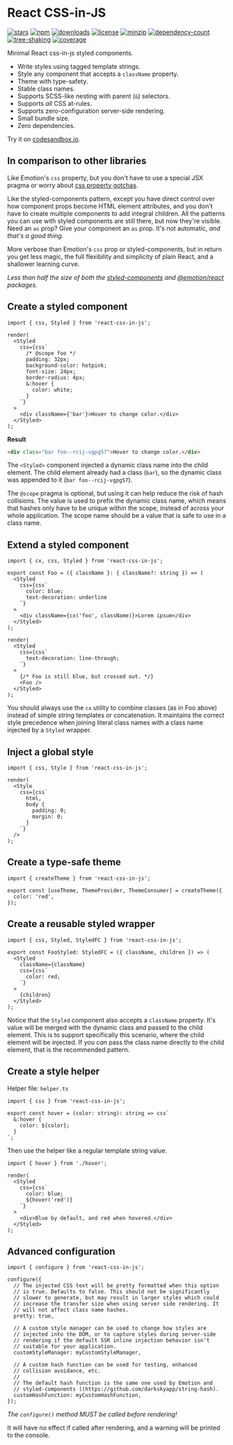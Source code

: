 # React CSS-in-JS

[![stars](https://badgen.net/github/stars/ChrisAckerman/react-css-in-js)](https://github.com/ChrisAckerman/react-css-in-js)
[![npm](https://badgen.net/badge/npm/1.1.0/red)](https://www.npmjs.com/package/react-css-in-js)
[![downloads](https://badgen.net/npm/dw/react-css-in-js)](https://www.npmjs.com/package/react-css-in-js)
[![license](https://badgen.net/badge/license/ISC/orange)](https://opensource.org/licenses/ISC)
[![minzip](https://badgen.net/bundlephobia/minzip/react-css-in-js@1.1.0)](https://bundlephobia.com/result?p=react-css-in-js@1.1.0)
[![dependency-count](https://badgen.net/bundlephobia/dependency-count/react-css-in-js@1.1.0)](https://bundlephobia.com/result?p=react-css-in-js@1.1.0)
[![tree-shaking](https://badgen.net/bundlephobia/tree-shaking/react-css-in-js@1.1.0)](https://bundlephobia.com/result?p=react-css-in-js@1.1.0)
[![coverage](https://badgen.net/badge/coverage/93,84,88,93/purple?list=|)](#)

Minimal React css-in-js styled components.

- Write styles using tagged template strings.
- Style any component that accepts a `className` property.
- Theme with type-safety.
- Stable class names.
- Supports SCSS-like nesting with parent (`&`) selectors.
- Supports _all_ CSS at-rules.
- Supports zero-configuration server-side rendering.
- Small bundle size.
- Zero dependencies.

Try it on [codesandbox.io](https://codesandbox.io/s/react-css-in-js-iup6f).

## In comparison to other libraries

Like Emotion's `css` property, but you don't have to use a special JSX pragma or worry about [css property gotchas](https://emotion.sh/docs/css-prop#gotchas).

Like the styled-components pattern, except you have direct control over how component props become HTML element attributes, and you don't have to create multiple components to add integral children. All the patterns you can use with styled components are still there, but now they're visible. Need an `as` prop? Give your component an `as` prop. It's not automatic, _and that's a good thing._

More verbose than Emotion's `css` prop or styled-components, but in return you get less magic, the full flexibility and simplicity of plain React, and a shallower learning curve.

_Less than half the size of both the [styled-components](https://bundlephobia.com/result?p=styled-components) and [@emotion/react](https://bundlephobia.com/result?p=@emotion/react) packages._

## Create a styled component

```tsx
import { css, Styled } from 'react-css-in-js';

render(
  <Styled
    css={css`
      /* @scope foo */
      padding: 32px;
      background-color: hotpink;
      font-size: 24px;
      border-radius: 4px;
      &:hover {
        color: white;
      }
    `}
  >
    <div className={'bar'}>Hover to change color.</div>
  </Styled>
);
```

**Result**

```html
<div class="bar foo--rcij-vgpg57">Hover to change color.</div>
```

The `<Styled>` component injected a dynamic class name into the child element. The child element already had a class (`bar`), so the dynamic class was appended to it (`bar foo--rcij-vgpg57`).

The `@scope` pragma is optional, but using it can help reduce the risk of hash collisions. The value is used to prefix the dynamic class name, which means that hashes only have to be unique within the scope, instead of across your whole application. The scope name should be a value that is safe to use in a class name.

## Extend a styled component

```tsx
import { cx, css, Styled } from 'react-css-in-js';

export const Foo = ({ className }: { className?: string }) => (
  <Styled
    css={css`
      color: blue;
      text-decoration: underline
    `}
  >
    <div className={cx('foo', className)}>Lorem ipsum</div>
  </Styled>
);

render(
  <Styled
    css={css`
      text-decoration: line-through;
    `}
  >
    {/* Foo is still blue, but crossed out. */}
    <Foo />
  </Styled>
);
```

You should always use the `cx` utility to combine classes (as in Foo above) instead of simple string templates or concatenation. It maintains the correct style precedence when joining literal class names with a class name injected by a `Styled` wrapper.

## Inject a global style

```tsx
import { css, Style } from 'react-css-in-js';

render(
  <Style
    css={css`
      html,
      body {
        padding: 0;
        margin: 0;
      }
    `}
  />
);
```

## Create a type-safe theme

```tsx
import { createTheme } from 'react-css-in-js';

export const [useTheme, ThemeProvider, ThemeConsumer] = createTheme({
  color: 'red',
});
```

## Create a reusable styled wrapper

```tsx
import { css, Styled, StyledFC } from 'react-css-in-js';

export const FooStyled: StyledFC = ({ className, children }) => (
  <Styled
    className={className}
    css={css`
      color: red;
    `}
  >
    {children}
  </Styled>
);
```

Notice that the `Styled` component also accepts a `className` property. It's value will be merged with the dynamic class and passed to the child element. This is to support specifically this scenario, where the child element will be injected. If you _can_ pass the class name directly to the child element, that is the recommended pattern.

## Create a style helper

Helper file: `helper.ts`

```tsx
import { css } from 'react-css-in-js';

export const hover = (color: string): string => css`
  &:hover {
    color: ${color};
  }
`;
```

Then use the helper like a regular template string value.

```tsx
import { hover } from './hover';

render(
  <Styled
    css={css`
      color: blue;
      ${hover('red')}
    `}
  >
    <div>Blue by default, and red when hovered.</div>
  </Styled>
);
```

## Advanced configuration

```tsx
import { configure } from 'react-css-in-js';

configure({
  // The injected CSS text will be pretty formatted when this option
  // is true. Defaults to false. This should not be significantly
  // slower to generate, but may result in larger styles which could
  // increase the transfer size when using server side rendering. It
  // will not affect class name hashes.
  pretty: true,

  // A custom style manager can be used to change how styles are
  // injected into the DOM, or to capture styles during server-side
  // rendering if the default SSR inline injection behavior isn't
  // suitable for your application.
  customStyleManager: myCustomStyleManager,

  // A custom hash function can be used for testing, enhanced
  // collision avoidance, etc.
  //
  // The default hash function is the same one used by Emotion and
  // styled-components ((https://github.com/darkskyapp/string-hash).
  customHashFunction: myCustomHashFunction,
});
```

_The `configure()` method MUST be called before rendering!_

It will have no effect if called after rendering, and a warning will be printed to the console.
